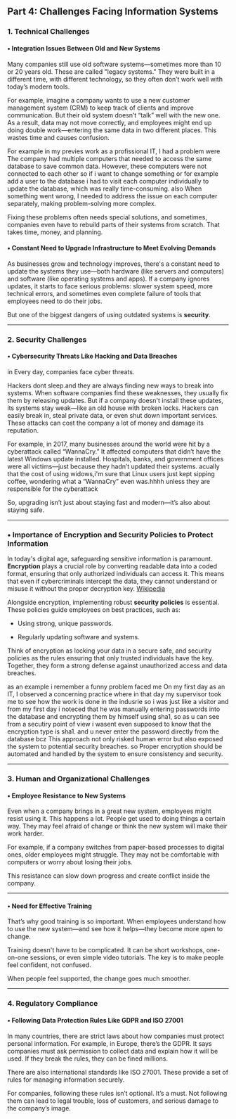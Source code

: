 ## Part 4: Challenges Facing Information Systems

### 1. Technical Challenges

#### • Integration Issues Between Old and New Systems

Many companies still use old software systems—sometimes more than 10 or 20 years old. These are called "legacy systems." They were built in a different time, with different technology, so they often don’t work well with today’s modern tools.

For example, imagine a company wants to use a new customer management system (CRM) to keep track of clients and improve communication. But their old system doesn’t “talk” well with the new one. As a result, data may not move correctly, and employees might end up doing double work—entering the same data in two different places. This wastes time and causes confusion.

For example in my previes work as a profissional IT, I had a problem were The company had multiple computers that needed to access the same database to save common data. However, these computers were not connected to each other so if i want to change something or for example add a user to the database i had to visit each computer individually to update the database, which was really time-consuming. 
also When something went wrong, I needed to address the issue on each computer separately, making problem-solving more complex.

Fixing these problems often needs special solutions, and sometimes, companies even have to rebuild parts of their systems from scratch. That takes time, money, and planning.
#### • Constant Need to Upgrade Infrastructure to Meet Evolving Demands

As businesses grow and technology improves, there's a constant need to update the systems they use—both hardware (like servers and computers) and software (like operating systems and apps). If a company ignores updates, it starts to face serious problems: slower system speed, more technical errors, and sometimes even complete failure of tools that employees need to do their jobs.

But one of the biggest dangers of using outdated systems is **security**.




---

### 2. Security Challenges

#### • Cybersecurity Threats Like Hacking and Data Breaches

in Every day, companies face cyber threats. 

Hackers dont sleep.and they are always finding new ways to break into systems. When software companies find these weaknesses, they usually fix them by releasing updates. But if a company doesn't install these updates, its systems stay weak—like an old house with broken locks. Hackers can easily break in, steal private data, or even shut down important services. These attacks can cost the company a lot of money and damage its reputation.

For example, in 2017, many businesses around the world were hit by a cyberattack called “WannaCry.” It affected computers that didn’t have the latest Windows update installed. Hospitals, banks, and government offices were all victims—just because they hadn’t updated their systems. acually that the cost of using widows,i'm sure that Linux users just kept sipping coffee, wondering what a “WannaCry” even was.hhhh unless they are responsible for the cyberattack

So, upgrading isn’t just about staying fast and modern—it’s also about staying safe.



---

### • Importance of Encryption and Security Policies to Protect Information

In today's digital age, safeguarding sensitive information is paramount. **Encryption** plays a crucial role by converting readable data into a coded format, ensuring that only authorized individuals can access it. This means that even if cybercriminals intercept the data, they cannot understand or misuse it without the proper decryption key. [Wikipedia](https://en.wikipedia.org/wiki/Encryption?utm_source=chatgpt.com)​

Alongside encryption, implementing robust **security policies** is essential. These policies guide employees on best practices, such as:​

- Using strong, unique passwords.
    
- Regularly updating software and systems.
    
    

Think of encryption as locking your data in a secure safe, and security policies as the rules ensuring that only trusted individuals have the key. Together, they form a strong defense against unauthorized access and data breaches.​

as an example i remember a funny problem faced me On my first day  as an IT, I observed a concerning practice where in that day my supervisor took me to see how the work is done in the indusrie so i was just like a visitor and from my first day i noteced that he was manually entering passwords into the database and encrypting them by himself using sha1, so as u can see from a secutiry point of view i wasent even supposed to know that the encryption type is sha1. and u never enter the password directly from the database bcz This approach not only risked human error but also exposed the system to potential security breaches. so Proper encryption should be automated and handled by the system to ensure consistency and security.

---

### 3. Human and Organizational Challenges

#### • Employee Resistance to New Systems

Even when a company brings in a great new system, employees might resist using it. This happens a lot. People get used to doing things a certain way. They may feel afraid of change or think the new system will make their work harder.

For example, if a company switches from paper-based processes to digital ones, older employees might struggle. They may not be comfortable with computers or worry about losing their jobs.

This resistance can slow down progress and create conflict inside the company.

---

#### • Need for Effective Training

That’s why good training is so important. When employees understand how to use the new system—and see how it helps—they become more open to change.

Training doesn't have to be complicated. It can be short workshops, one-on-one sessions, or even simple video tutorials. The key is to make people feel confident, not confused.

When people feel supported, the change goes much smoother.

---

### 4. Regulatory Compliance

#### • Following Data Protection Rules Like GDPR and ISO 27001

In many countries, there are strict laws about how companies must protect personal information. For example, in Europe, there’s the GDPR. It says companies must ask permission to collect data and explain how it will be used. If they break the rules, they can be fined millions.

There are also international standards like ISO 27001. These provide a set of rules for managing information securely.

For companies, following these rules isn’t optional. It’s a must. Not following them can lead to legal trouble, loss of customers, and serious damage to the company’s image.